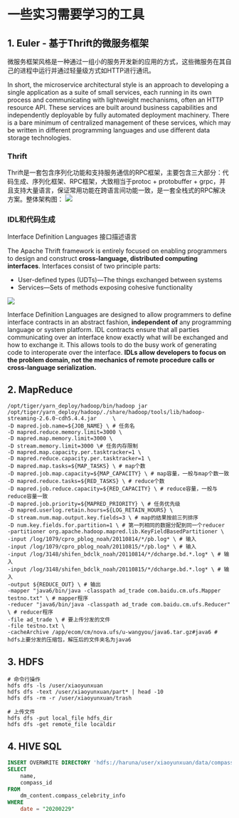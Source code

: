 # 一些实习需要学习的工具

## 1. Euler - 基于Thrift的微服务框架
微服务框架风格是一种通过一组小的服务开发新的应用的方式，这些微服务在其自己的进程中运行并通过轻量级方式如HTTP进行通讯。

In short, the microservice architectural style is an approach to developing a single application as a suite of small services, each running in its own process and communicating with lightweight mechanisms, often an HTTP resource API. These services are built around business capabilities and independently deployable by fully automated deployment machinery. There is a bare minimum of centralized management of these services, which may be written in different programming languages and use different data storage technologies.

### Thrift

Thrift是一套包含序列化功能和支持服务通信的RPC框架，主要包含三大部分：代码生成、序列化框架、RPC框架，大致相当于protoc + protobuffer + grpc，并且支持大量语言，保证常用功能在跨语言间功能一致，是一套全栈式的RPC解决方案。整体架构图：
![](figures/thrift.png)
### IDL和代码生成
Interface Definition Languages 接口描述语言

The Apache Thrift framework is entirely focused on enabling programmers to design and construct **cross-language, distributed computing interfaces**. Interfaces consist of two principle parts:

- User-defined types (UDTs)—The things exchanged between systems
- Services—Sets of methods exposing cohesive functionality

![](figures/idl.jpg)

Interface Definition Languages are designed to allow programmers to define interface contracts in an abstract fashion, **independent of** any programming language or system platform. IDL contracts ensure that all parties communicating over an interface know exactly what will be exchanged and how to exchange it. This allows tools to do the busy work of generating code to interoperate over the interface. **IDLs allow developers to focus on the problem domain, not the mechanics of remote procedure calls or cross-language serialization.**

## 2. MapReduce

```
/opt/tiger/yarn_deploy/hadoop/bin/hadoop jar /opt/tiger/yarn_deploy/hadoop/./share/hadoop/tools/lib/hadoop-streaming-2.6.0-cdh5.4.4.jar     \
-D mapred.job.name=${JOB_NAME} \ # 任务名
-D mapred.reduce.memory.limit=3000 \
-D mapred.map.memory.limit=3000 \
-D stream.memory.limit=3000 \# 任务内存限制
-D mapred.map.capacity.per.tasktracker=1 \
-D mapred.reduce.capacity.per.tasktracker=1 \
-D mapred.map.tasks=${MAP_TASKS} \ # map个数
-D mapred.job.map.capacity=${MAP_CAPACITY} \ # map容量，一般与map个数一致
-D mapred.reduce.tasks=${RED_TASKS} \ # reduce个数
-D mapred.job.reduce.capacity=${RED_CAPACITY} \ # reduce容量，一般与reduce容量一致
-D mapred.job.priority=${MAPRED_PRIORITY} \ # 任务优先级
-D mapred.userlog.retain.hours=${LOG_RETAIN_HOURS} \
-D stream.num.map.output.key.fields=3 \ # map的结果按前三列排序
-D num.key.fields.for.partition=1 \ # 第一列相同的数据分配到同一个reducer
-partitioner org.apache.hadoop.mapred.lib.KeyFieldBasedPartitioner \
-input /log/1079/cpro_pblog_noah/20110814/*/pb.log* \ # 输入
-input /log/1079/cpro_pblog_noah/20110815/*/pb.log* \ # 输入
-input /log/3148/shifen_bdclk_noah/20110814/*/dcharge.bd.*.log* \ # 输入
-input /log/3148/shifen_bdclk_noah/20110815/*/dcharge.bd.*.log* \ # 输入
-output ${REDUCE_OUT} \ # 输出
-mapper "java6/bin/java -classpath ad_trade com.baidu.cm.ufs.Mapper testno.txt" \ # mapper程序
-reducer "java6/bin/java -classpath ad_trade com.baidu.cm.ufs.Reducer" \ # reducer程序
-file ad_trade \ # 要上传分发的文件
-file testno.txt \
-cacheArchive /app/ecom/cm/nova.ufs/u-wangyou/java6.tar.gz#java6 # hdfs上要分发的压缩包，解压后的文件夹名为java6
```

## 3. HDFS
```
# 命令行操作
hdfs dfs -ls /user/xiaoyunxuan
hdfs dfs -text /user/xiaoyunxuan/part* | head -10
hdfs dfs -rm -r /user/xiaoyunxuan/trash

# 上传文件
hdfs dfs -put local_file hdfs_dir 
hdfs dfs -get remote_file localdir
```


## 4. HIVE SQL
```SQL
INSERT OVERWRITE DIRECTORY 'hdfs://haruna/user/xiaoyunxuan/data/compass/compass_celebrity_info-20200229'
SELECT
    name,
    compass_id
FROM
    dm_content.compass_celebrity_info
WHERE
    date = "20200229"
```
